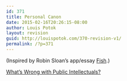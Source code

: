 ```yaml
---
id: 371
title: Personal Canon
date: 2015-02-16T20:26:15-08:00
author: Louis Potok
layout: revision
guid: http://louispotok.com/370-revision-v1/
permalink: /?p=371
---
```

(Inspired by Robin Sloan&#8217;s app/essay [Fish](http://www.robinsloan.com/fish/).)

[What&#8217;s Wrong with Public Intellectuals?](http://chronicle.com/article/Whats-Wrong-With-Public/189921/)
